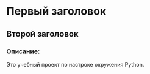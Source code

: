 # Первый заголовок
## Второй заголовок

### Описание:

Это учебный проект по настроке окружения Python.



